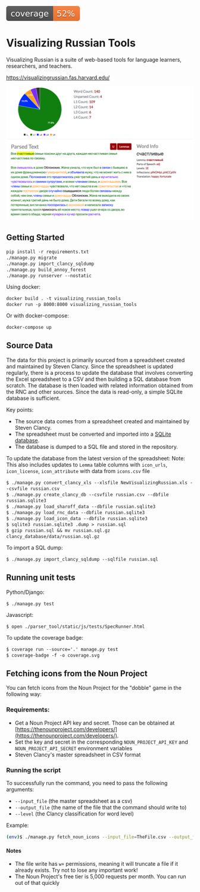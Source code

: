 ![Coverage Status](./coverage.svg)

# Visualizing Russian Tools

Visualizing Russian is a suite of web-based tools for language learners, researchers, and teachers. 

https://visualizingrussian.fas.harvard.edu/

![Visible Vocabulary](docs/img/visiblevocabulary.png)

## Getting Started

```
pip install -r requirements.txt
./manage.py migrate
./manage.py import_clancy_sqldump
./manage.py build_annoy_forest
./manage.py runserver --nostatic
```

Using docker:

```
docker build . -t visualizing_russian_tools
docker run -p 8000:8000 visualizing_russian_tools
```

Or with docker-compose:

```
docker-compose up
```

## Source Data

The data for this project is primarily sourced from a spreadsheet created and maintained by Steven Clancy. Since the spreadsheet is updated regularly, there is a process to update the database that involves converting the Excel spreadsheet to a CSV and then building a SQL database from scratch. The database is then loaded with related information obtained from the RNC and other sources. Since the data is read-only, a simple SQLite database is sufficient.

Key points:
- The source data comes from a spreadsheet created and maintained by Steven Clancy.
- The spreadsheet must be converted and imported into a [SQLite database](https://www.sqlite.org/index.html).
- The database is dumped to a SQL file and stored in the repository.

To update the database from the latest version of the spreadsheet:
Note: This also includes updates to `Lemma` table columns with `icon_urls`, `icon_license`, `icon_attribute` with data from `icons.csv` file
```
$ ./manage.py convert_clancy_xls --xlsfile NewVisualizingRussian.xls --csvfile russian.csv
$ ./manage.py create_clancy_db --csvfile russian.csv --dbfile russian.sqlite3
$ ./manage.py load_sharoff_data --dbfile russian.sqlite3
$ ./manage.py load_rnc_data --dbfile russian.sqlite3
$ ./manage.py load_icon_data --dbfile russian.sqlite3  
$ sqlite3 russian.sqlite3 .dump > russian.sql
$ gzip russian.sql && mv russian.sql.gz clancy_database/data/russian.sql.gz
```

To import a SQL dump:

```
$ ./manage.py import_clancy_sqldump --sqlfile russian.sql
```

## Running unit tests

Python/Django:

```
$ ./manage.py test
```

Javascript:

```
$ open ./parser_tool/static/js/tests/SpecRunner.html
```

To update the coverage badge:

```
$ coverage run --source='.' manage.py test
$ coverage-badge -f -o coverage.svg
```

## Fetching icons from the Noun Project

You can fetch icons from the Noun Project for the "dobble" game in the following way:

### Requirements:

- Get a Noun Project API key and secret. Those can be obtained at [https://thenounproject.com/developers/](https://thenounproject.com/developers/).
- Set the key and secret in the corresponding `NOUN_PROJECT_API_KEY` and `NOUN_PROJECT_API_SECRET` environment variables
- Steven Clancy's master spreadsheet in CSV format

### Running the script

To successfully run the command, you need to pass the following arguments:

- `--input_file` (the master spreadsheet as a csv)
- `--output_file` (the name of the file that the command should write to)
- `--level` (the Clancy classification for word level)

Example:

```sh
(env)$ ./manage.py fetch_noun_icons --input_file=TheFile.csv --output_file=1E_noun_icons.csv --level=1E 
```

#### Notes

- The file write has `w+` permissions, meaning it will truncate a file if it already exists. Try not to lose any important work!
- The Noun Project's free tier is 5,000 requests per month. You can run out of that quickly